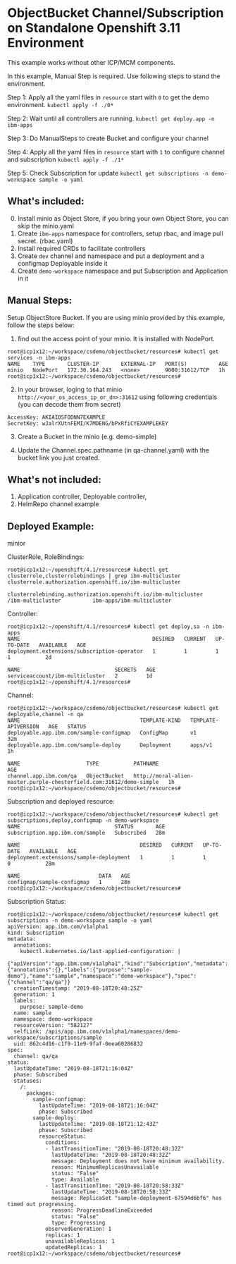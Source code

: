 # ObjectBucket Channel/Subscription on Standalone Openshift 3.11 Environment

This example works without other ICP/MCM components.

In this example, Manual Step is required. Use following steps to stand the environment.

Step 1: Apply all the yaml files in `resource` start with `0` to get the demo environment. `kubectl apply -f ./0*`

Step 2: Wait until all controllers are running. `kubectl get deploy.app -n ibm-apps`

Step 3: Do ManualSteps to create Bucket and configure your channel

Step 4: Apply all the yaml files in `resource` start with `1` to configure channel and subscription `kubectl apply -f ./1*`

Step 5: Check Subscription for update `kubectl get subscriptions -n demo-workspace sample -o yaml`


## What's included:

0. Install minio as Object Store, if you bring your own Object Store, you can skip the minio.yaml
1. Create `ibm-apps` namespace for controllers, setup rbac, and image pull secret. (rbac.yaml)
2. Install required CRDs to facilitate controllers
3. Create `dev` channel and namespace and put a deployment and a configmap Deployable inside it
4. Create `demo-workspace` namespace and put Subscription and Application in it

## Manual Steps:

Setup ObjectStore Bucket. If you are using minio provided by this example, follow the steps below:

1. find out the access point of your minio. It is installed with NodePort.

```shell
root@icp1x12:~/workspace/csdemo/objectbucket/resources# kubectl get services -n ibm-apps
NAME    TYPE       CLUSTER-IP       EXTERNAL-IP   PORT(S)          AGE
minio   NodePort   172.30.164.243   <none>        9000:31612/TCP   1h
root@icp1x12:~/workspace/csdemo/objectbucket/resources# 
```

2. In your browser, loging to that minio `http://<your_os_access_ip_or_dn>:31612` using following credentials (you can decode them from secret)

```shell
AccessKey: AKIAIOSFODNN7EXAMPLE
SecretKey: wJalrXUtnFEMI/K7MDENG/bPxRfiCYEXAMPLEKEY
```

3. Create a Bucket in the minio (e.g. demo-simple)

4. Update the Channel.spec.pathname (in qa-channel.yaml) with the bucket link you just created.

## What's not included:

1. Application controller, Deployable controller, 
2. HelmRepo channel example

## Deployed Example:

minior

ClusterRole, RoleBindings:
```shell
root@icp1x12:~/openshift/4.1/resources# kubectl get clusterrole,clusterrolebindings | grep ibm-multicluster
clusterrole.authorization.openshift.io/ibm-multicluster

clusterrolebinding.authorization.openshift.io/ibm-multicluster      /ibm-multicluster          ibm-apps/ibm-multicluster                                                          
```

Controller:

```shell
root@icp1x12:~/openshift/4.1/resources# kubectl get deploy,sa -n ibm-apps
NAME                                          DESIRED   CURRENT   UP-TO-DATE   AVAILABLE   AGE
deployment.extensions/subscription-operator   1         1         1            1           2d

NAME                              SECRETS   AGE
serviceaccount/ibm-multicluster   2         1d
root@icp1x12:~/openshift/4.1/resources# 
```

Channel:

```shell
root@icp1x12:~/workspace/csdemo/objectbucket/resources# kubectl get deployable,channel -n qa
NAME                                      TEMPLATE-KIND   TEMPLATE-APIVERSION   AGE   STATUS
deployable.app.ibm.com/sample-configmap   ConfigMap       v1                    32m   
deployable.app.ibm.com/sample-deploy      Deployment      apps/v1               1h    

NAME                     TYPE           PATHNAME                                                              AGE
channel.app.ibm.com/qa   ObjectBucket   http://moral-alien-master.purple-chesterfield.com:31612/demo-simple   1h
root@icp1x12:~/workspace/csdemo/objectbucket/resources# 
```

Subscription and deployed resource:

```shell
root@icp1x12:~/workspace/csdemo/objectbucket/resources# kubectl get subscriptions,deploy,configmap -n demo-workspace
NAME                              STATUS       AGE
subscription.app.ibm.com/sample   Subscribed   28m

NAME                                      DESIRED   CURRENT   UP-TO-DATE   AVAILABLE   AGE
deployment.extensions/sample-deployment   1         1         1            0           28m

NAME                         DATA   AGE
configmap/sample-configmap   1      28m
root@icp1x12:~/workspace/csdemo/objectbucket/resources# 
```

Subscription Status:

```shell
root@icp1x12:~/workspace/csdemo/objectbucket/resources# kubectl get subscriptions -n demo-workspace sample -o yaml
apiVersion: app.ibm.com/v1alpha1
kind: Subscription
metadata:
  annotations:
    kubectl.kubernetes.io/last-applied-configuration: |
      {"apiVersion":"app.ibm.com/v1alpha1","kind":"Subscription","metadata":{"annotations":{},"labels":{"purpose":"sample-demo"},"name":"sample","namespace":"demo-workspace"},"spec":{"channel":"qa/qa"}}
  creationTimestamp: "2019-08-18T20:48:25Z"
  generation: 1
  labels:
    purpose: sample-demo
  name: sample
  namespace: demo-workspace
  resourceVersion: "582127"
  selfLink: /apis/app.ibm.com/v1alpha1/namespaces/demo-workspace/subscriptions/sample
  uid: 862c4d16-c1f9-11e9-9faf-0eea60286832
spec:
  channel: qa/qa
status:
  lastUpdateTime: "2019-08-18T21:16:04Z"
  phase: Subscribed
  statuses:
    /:
      packages:
        sample-configmap:
          lastUpdateTime: "2019-08-18T21:16:04Z"
          phase: Subscribed
        sample-deploy:
          lastUpdateTime: "2019-08-18T21:12:43Z"
          phase: Subscribed
          resourceStatus:
            conditions:
            - lastTransitionTime: "2019-08-18T20:48:32Z"
              lastUpdateTime: "2019-08-18T20:48:32Z"
              message: Deployment does not have minimum availability.
              reason: MinimumReplicasUnavailable
              status: "False"
              type: Available
            - lastTransitionTime: "2019-08-18T20:58:33Z"
              lastUpdateTime: "2019-08-18T20:58:33Z"
              message: ReplicaSet "sample-deployment-67594d6bf6" has timed out progressing.
              reason: ProgressDeadlineExceeded
              status: "False"
              type: Progressing
            observedGeneration: 1
            replicas: 1
            unavailableReplicas: 1
            updatedReplicas: 1
root@icp1x12:~/workspace/csdemo/objectbucket/resources# 
```
